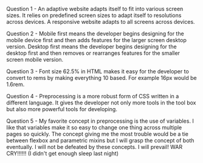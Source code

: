 Question 1 - An adaptive website adapts itself to fit into various screen sizes. It relies on                 predefined screen sizes to adapt itself to resolutions across devices.
             A responsive website adapts to all screens across devices.

Question 2 - Mobile first means the developer begins designing for the mobile device first and                then adds features for the larger screen desktop version.
             Desktop first means the developer begins designing for the desktop first and then removes or rearranges features for the smaller screen mobile version.

Question 3 - Font size 62.5% in HTML makes it easy for the developer to convert to rems by                    making everything 10 based. For example 16px would be 1.6rem.

Question 4 - Preprocessing is a more robust form of CSS written in a different language.  It                  gives the developer not only more tools in the tool box but also more powerful                   tools for developing.

Question 5 - My favorite concept in preprocessing is the use of variables. I like that variables              make it so easy to change one thing across multiple pages so quickly.  The concept               giving me the most trouble would be a tie between flexbox and parametric mixins but              I will grasp the concept of both eventually. I will not be defeated by these                     concepts.  I will prevail! WAR CRY!!!!!! (I didn't get enough sleep last night)